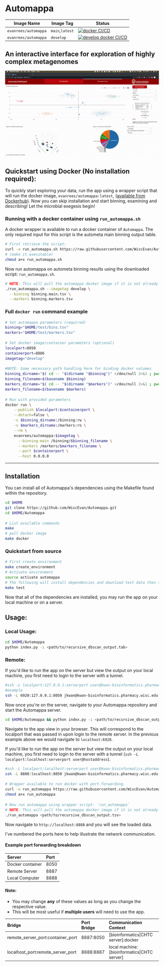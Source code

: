 Automappa
=========

| Image Name           | Image Tag       | Status                                                                                                                                                                                                                |
|----------------------|-----------------|-----------------------------------------------------------------------------------------------------------------------------------------------------------------------------------------------------------------------|
| `evanrees/automappa` | `main`,`latest` | [![docker CI/CD](https://github.com/WiscEvan/Automappa/actions/workflows/docker.yml/badge.svg?branch=main)](https://github.com/WiscEvan/Automappa/actions/workflows/docker.yml)                                       |
| `evanrees/automappa` | `develop`       | [![develop docker CI/CD](https://github.com/WiscEvan/Automappa/actions/workflows/docker.yml/badge.svg?branch=develop "evanrees/automappa:develop")](https://github.com/WiscEvan/Automappa/actions/workflows/docker.yml) |

An interactive interface for exploration of highly complex metagenomes
----------------------------------------------------------------------

![automappa](images/automappa.gif)

## Quickstart using Docker (No installation required):

 To quickly start exploring your data, run the app using a wrapper script that will run the docker image, `evanrees/automappa:latest`, ([available from Dockerhub](https://cloud.docker.com/repository/docker/evanrees/automappa/tags "Automappa Dockerhub Tags")). Now you can skip installation and start binning, examining and describing! Let the microbial exegesis begin!

### Running with a docker container using `run_automappa.sh`

A docker wrapper is available to run a docker container of `Automappa`.
The only required input for this script is the autometa main binning output table.

```bash
# First retrieve the script:
curl -o run_automappa.sh https://raw.githubusercontent.com/WiscEvan/Automappa/main/docker/run_automappa.sh
# (make it executable)
chmod a+x run_automappa.sh
```

Now run automappa on autometa binning results using the downloaded script: `run_automappa.sh`.

```bash
# NOTE: This will pull the automappa docker image if it is not already available.
./run_automappa.sh --imagetag develop \
  --binning binning.main.tsv \
  --markers binning.markers.tsv
```

### Full `docker run` command example

```bash
# Set automappa parameters (required)
binning="$HOME/test/bins.tsv"
markers="$HOME/test/markers.tsv"

# Set docker image/container parameters (optional)
localport=8050
containerport=8886
imagetag="develop"

#NOTE: Some necessary path handling here for binding docker volumes
binning_dirname="$( cd -- "$(dirname "$binning")" >/dev/null 2>&1 ; pwd -P )"
binning_filename=$(basename $binning)
markers_dirname="$( cd -- "$(dirname "$markers")" >/dev/null 2>&1 ; pwd -P )"
markers_filename=$(basename $markers)

# Run with provided parameters
docker run \
    --publish $localport:$containerport \
    --detach=false \
    -v $binning_dirname:/binning:rw \
    -v $markers_dirname:/markers:ro \
    --rm \
    evanrees/automappa:$imagetag \
      --binning-main /binning/$binning_filename \
      --markers /markers/$markers_filename \
      --port $containerport \
      --host 0.0.0.0
```

----------------------------------------------------------------------------------------------------

## Installation

You can install all of Automappa's dependencies using the Makefile found within the repository.

```bash
cd $HOME
git clone https://github.com/WiscEvan/Automappa.git
cd $HOME/Automappa

# List available commands
make
# pull docker image
make docker
```

### Quickstart from source

```bash
# First create environment
make create_environment
# Activate environment
source activate automappa
# The following will install dependencies and download test data then start automappa
make test
```

Now that all of the dependencies are installed, you may run the app on your local machine or on a server.

## Usage:

### Local Usage:

```bash
cd $HOME/Automappa
python index.py -i <path/to/recursive_dbscan_output.tab>
```

### Remote:

If you'd like to run the app on the server but view the output on your local machine, you first need to login to the server with a tunnel.

```bash
#ssh -L localport:127.0.0.1:serverport user@kwan-bioinformatics.pharmacy.wisc.edu
#example
ssh -L 6920:127.0.0.1:8050 jkwan@kwan-bioinformatics.pharmacy.wisc.edu
```

Now once you're on the server, navigate to your Automappa repository and start the Automappa server.

```bash
cd $HOME/Automappa && python index.py -i <path/to/recursive_dbscan_output.tab>
```

Navigate to the app view in your browser. This will correspond to the localport that was passed in upon login to the remote server. In the previous example above we would navigate to `localhost:6920`.

If you'd like to run the app on the server but view the output on your local machine, you first need to login to the server with a tunnel (`ssh -L localport:localhost:serverport user@hostaddress`).

```bash
#ssh -L localport:localhost:serverport user@kwan-bioinformatics.pharmacy.wisc.edu
ssh -L 8888:localhost:8050 jkwan@kwan-bioinformatics.pharmacy.wisc.edu

# Wrapper available to run docker with port-forwarding.
curl -o run_automappa https://raw.githubusercontent.com/WiscEvan/Automappa/main/docker/run_automappa
chmod a+x run_automappa

# Now run automappa using wrapper script: `run_automappa`
# NOTE: This will pull the automappa docker image if it is not already available.
./run_automappa <path/to/recursive_dbscan_output.tsv>
```

Now navigate to `http://localhost:8888` and you will see the loaded data.

I've numbered the ports here to help illustrate the network communication.

#### Example port forwarding breakdown
| Server | Port |
| :------------- | :------------- |
| Docker container | 8050 |
| Remote Server | 8887 |
| Local Computer | 8888 |

#### Note:
- You may change **any** of these values as long as you change the respective value.
- This will be most useful if **multiple users** will need to use the app.

| Bridge | Port Bridge | Communication Context |
| :------------- | :------------- | :------------- |
| remote_server_port:container_port | 8887:8050 | [bioinformatics\|CHTC server]:docker |
| localhost_port:remote_server_port | 8888:8887 | local machine:[bioinformatics\|CHTC server] |
